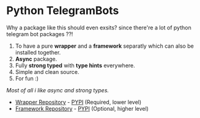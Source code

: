 # Python TelegramBots

Why a package like this should even exsits? since there're a lot of python telegram bot packages ??!

1. To have a pure **wrapper** and a **framework** separatly which can also be installed together.
2. **Async** package.
3. Fully **strong typed** with **type hints** everywhere.
4. Simple and clean source.
5. For fun :)

_Most of all i like async and strong types._

- [Wrapper Repository](https://github.com/python-telegrambots/telegrambots) - [PYPI](https://pypi.org/project/telegrambots/) (Required, lower level)
- [Framework Repository](https://github.com/python-telegrambots/custom-telegrambots) - [PYPI](https://pypi.org/project/telegrambots-custom/) (Optional, higher level)

<!--

**Here are some ideas to get you started:**

🙋‍♀️ A short introduction - what is your organization all about?
🌈 Contribution guidelines - how can the community get involved?
👩‍💻 Useful resources - where can the community find your docs? Is there anything else the community should know?
🍿 Fun facts - what does your team eat for breakfast?
🧙 Remember, you can do mighty things with the power of [Markdown](https://docs.github.com/github/writing-on-github/getting-started-with-writing-and-formatting-on-github/basic-writing-and-formatting-syntax)
-->
